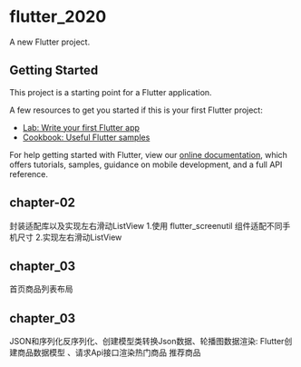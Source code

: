# flutter_2020

A new Flutter project.

## Getting Started

This project is a starting point for a Flutter application.

A few resources to get you started if this is your first Flutter project:

- [Lab: Write your first Flutter app](https://flutter.dev/docs/get-started/codelab)
- [Cookbook: Useful Flutter samples](https://flutter.dev/docs/cookbook)

For help getting started with Flutter, view our
[online documentation](https://flutter.dev/docs), which offers tutorials,
samples, guidance on mobile development, and a full API reference.

## chapter-02
 封装适配库以及实现左右滑动ListView
 1.使用 flutter_screenutil 组件适配不同手机尺寸
 2.实现左右滑动ListView
 ## chapter_03
  首页商品列表布局
 ## chapter_03
  JSON和序列化反序列化、创建模型类转换Json数据、轮播图数据渲染:
  Flutter创建商品数据模型 、请求Api接口渲染热门商品 推荐商品
